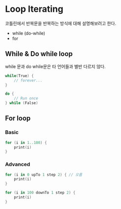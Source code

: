 # Loop Iterating

코틀린에서 반복문을 반복하는 방식에 대해 설명해보려고 한다.

- while (do-while)
- for

## While & Do while loop

while 문과 do while문은 타 언어들과 별반 다르지 않다.

```kotlin
while(True) {
    // forever...
}

do {
    // Run once
} while (False)
```

## For loop

### Basic 

```kotlin
for (i in 1..100) {
    print(i)
}
```

### Advanced

```kotlin
for (i in 0 upTo 1 step 2) { // 오름
    print(i)
}

for (i in 100 downTo 1 step 2) {
    print(i)
}
```

